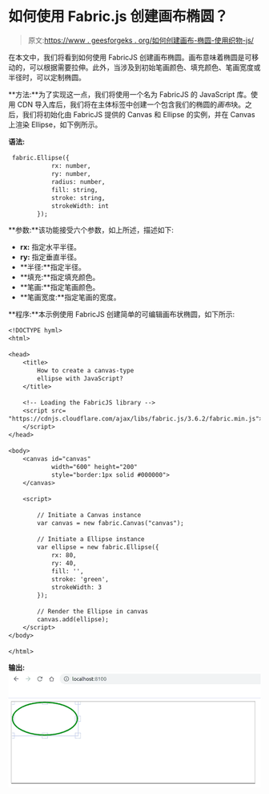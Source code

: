 # 如何使用 Fabric.js 创建画布椭圆？

> 原文:[https://www . geesforgeks . org/如何创建画布-椭圆-使用织物-js/](https://www.geeksforgeeks.org/how-to-create-a-canvas-ellipse-using-fabric-js/)

在本文中，我们将看到如何使用 FabricJS 创建画布椭圆。画布意味着椭圆是可移动的，可以根据需要拉伸。此外，当涉及到初始笔画颜色、填充颜色、笔画宽度或半径时，可以定制椭圆。

**方法:**为了实现这一点，我们将使用一个名为 FabricJS 的 JavaScript 库。使用 CDN 导入库后，我们将在主体标签中创建一个包含我们的椭圆的*画布*块。之后，我们将初始化由 FabricJS 提供的 Canvas 和 Ellipse 的实例，并在 Canvas 上渲染 Ellipse，如下例所示。

**语法:**

```
 fabric.Ellipse({
            rx: number,
            ry: number,
            radius: number,
            fill: string,
            stroke: string,
            strokeWidth: int
        }); 
```

**参数:**该功能接受六个参数，如上所述，描述如下:

*   **rx:** 指定水平半径。
*   **ry:** 指定垂直半径。
*   **半径:**指定半径。
*   **填充:**指定填充颜色。
*   **笔画:**指定笔画颜色。
*   **笔画宽度:**指定笔画的宽度。

**程序:**本示例使用 FabricJS 创建简单的可编辑画布状椭圆，如下所示:

```
<!DOCTYPE hyml>
<html>

<head>
    <title>
        How to create a canvas-type 
        ellipse with JavaScript?
    </title>

    <!-- Loading the FabricJS library -->
    <script src=
"https://cdnjs.cloudflare.com/ajax/libs/fabric.js/3.6.2/fabric.min.js">
    </script>
</head>

<body>
    <canvas id="canvas" 
            width="600" height="200" 
            style="border:1px solid #000000">
    </canvas>

    <script>

        // Initiate a Canvas instance
        var canvas = new fabric.Canvas("canvas");

        // Initiate a Ellipse instance
        var ellipse = new fabric.Ellipse({
            rx: 80,
            ry: 40,
            fill: '',
            stroke: 'green',
            strokeWidth: 3
        });

        // Render the Ellipse in canvas
        canvas.add(ellipse);
    </script>
</body>

</html>
```

**输出:**
![](img/de60f73f9a1cd526a150781d8b17131b.png)